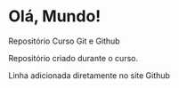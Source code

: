 # Olá, Mundo!
 Repositório Curso Git e Github

 Repositório criado durante o curso.

Linha adicionada diretamente no site Github
